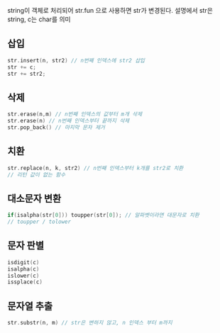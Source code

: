 string이 객체로 처리되어 str.fun 으로 사용하면 str가 변경된다.
설명에서 str은 string, c는 char를 의미
## 삽입
```cpp
str.insert(n, str2) // n번째 인덱스에 str2 삽입
str += c;
str += str2;
``` 
## 삭제
```cpp
str.erase(n,m) // n번째 인덱스의 값부터 m개 삭제
str.erase(n) // n번째 인덱스부터 끝까지 삭제
str.pop_back() // 마지막 문자 제거
```
## 치환
```cpp
str.replace(n, k, str2) // n번째 인덱스부터 k개를 str2로 치환
// 리턴 값이 없는 함수
```
## 대소문자 변환
```cpp
if(isalpha(str[0])) toupper(str[0]); // 알파벳이라면 대문자로 치환
// toupper / tolower
```
## 문자 판별
```cpp
isdigit(c)
isalpha(c)
islower(c)
issplace(c)
```
## 문자열 추출
```cpp
str.substr(n, m) // str은 변하지 않고, n 인덱스 부터 m까지
```

